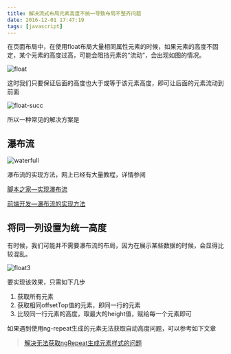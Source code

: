```yaml
---
title: 解决流式布局元素高度不统一导致布局不整齐问题
date: 2016-12-01 17:47:19
tags: [javascript]
---
```


在页面布局中，在使用float布局大量相同属性元素的时候，如果元素的高度不固定，某个元素的高度过高，可能会阻挡元素的“流动”，会出现如图的情况。

![float](http://o93mwnwp7.bkt.clouddn.com/github/probfloat-long.png)

<!--more-->

这时我们只要保证后面的高度也大于或等于该元素高度，即可让后面的元素流动到前面

![float-succ](http://o93mwnwp7.bkt.clouddn.com/github/probfloat-long2.png)

所以一种常见的解决方案是

## 瀑布流

![waterfull](http://o93mwnwp7.bkt.clouddn.com/github/probwaterfull.png)

瀑布流的实现方法，网上已经有大量教程，详情参阅

 [脚本之家—实现瀑布流](http://www.jb51.net/article/34141.htm)

 [前端开发—瀑布流的实现方法](http://www.wufangbo.com/tag/%E7%80%91%E5%B8%83%E6%B5%81js/)

 ## 将同一列设置为统一高度

 有时候，我们可能并不需要瀑布流的布局，因为在展示某些数据的时候，会显得比较混乱。

 ![float3](http://o93mwnwp7.bkt.clouddn.com/github/probfloat-long3.png)

 要实现该效果，只需如下几步

 1. 获取所有元素
 2. 获取相同offsetTop值的元素，即同一行的元素
 3. 比较同一行元素的高度，取最大的height值，赋给每一个元素即可

如果遇到使用ng-repeat生成的元素无法获取自动高度问题，可以参考如下文章

> [解决无法获取ngRepeat生成元素样式的问题](https://mrxf.github.io/2016/12/01/%E8%A7%A3%E5%86%B3%E6%97%A0%E6%B3%95%E8%8E%B7%E5%8F%96ngRepeat%E7%94%9F%E6%88%90%E5%85%83%E7%B4%A0%E6%A0%B7%E5%BC%8F%E7%9A%84%E9%97%AE%E9%A2%98/)